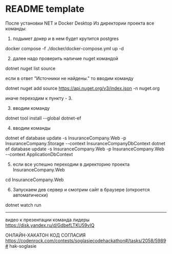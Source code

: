 # README template

После установки NET и Docker Desktop
Из директории проекта все команды:
1) подымет докер и в нем будет крутится postgres

docker compose -f ./docker/docker-compose.yml up -d

2) далее надо проверить наличие nuget командой

dotnet nuget list source

если в ответ "Источники не найдены." то вводим команду

dotnet nuget add source https://api.nuget.org/v3/index.json -n nuget.org

иначе переходим к пункту - 3.

3) вводим команду

dotnet tool install --global dotnet-ef

4) вводим команды

dotnet ef database update -s InsuranceCompany.Web -p InsuranceCompany.Storage --context InsuranceCompanyDbContext
dotnet ef database update -s InsuranceCompany.Web -p InsuranceCompany.Web --context ApplicationDbContext

5) если все успешно переходим в директорию проекта InsuranceCompany.Web

cd InsuranceCompany.Web

6) Запускаем дев сервер и смотрим сайт в браузере (откроется автоматически)

dotnet watch run


-----------------------------------------------------------------------------------
видео к презентации команда лидеры
https://disk.yandex.ru/d/GdbefLTKU59vIQ

ОНЛАЙН-ХАКАТОН КОД СОГЛАСИЯ
https://codenrock.com/contests/soglasiecodehackathon#/tasks/2058/5989#   h a k - s o g l a s i e  
 